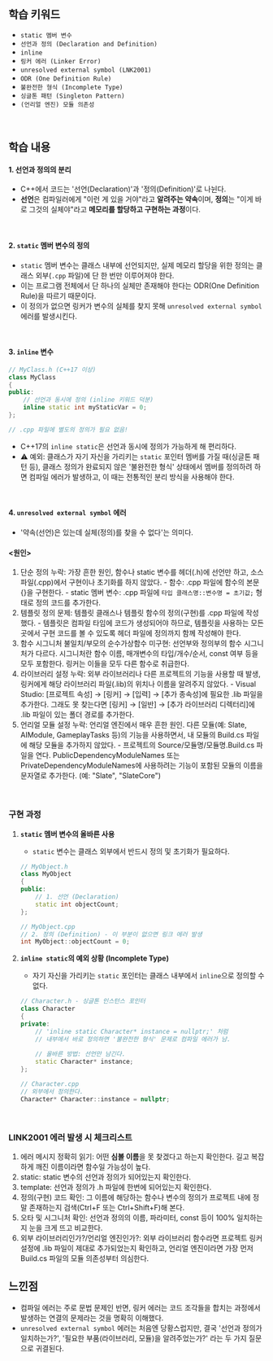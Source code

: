 ## 학습 키워드

  - `static 멤버 변수`
  - `선언과 정의 (Declaration and Definition)`
  - `inline`
  - `링커 에러 (Linker Error)`
  - `unresolved external symbol (LNK2001)`
  - `ODR (One Definition Rule)`
  - `불완전한 형식 (Incomplete Type)`
  - `싱글톤 패턴 (Singleton Pattern)`
  - `(언리얼 엔진) 모듈 의존성`

<br/>

## 학습 내용

#### 1. 선언과 정의의 분리
- C++에서 코드는 '선언(Declaration)'과 '정의(Definition)'로 나뉜다.
- **선언**은 컴파일러에게 "이런 게 있을 거야"라고 **알려주는 약속**이며, **정의**는 "이게 바로 그것의 실체야"라고 **메모리를 할당하고 구현하는 과정**이다.

<br/>

#### 2. `static` 멤버 변수의 정의
- `static` 멤버 변수는 클래스 내부에 선언되지만, 실제 메모리 할당을 위한 정의는 클래스 외부(`.cpp` 파일)에 단 한 번만 이루어져야 한다.
- 이는 프로그램 전체에서 단 하나의 실체만 존재해야 한다는 ODR(One Definition Rule)을 따르기 때문이다.
- 이 정의가 없으면 링커가 변수의 실체를 찾지 못해 `unresolved external symbol` 에러를 발생시킨다.

<br/>

#### 3. `inline` 변수
```cpp
// MyClass.h (C++17 이상)
class MyClass
{
public:
    // 선언과 동시에 정의 (inline 키워드 덕분)
    inline static int myStaticVar = 0;
};

// .cpp 파일에 별도의 정의가 필요 없음!
```
- C++17의 `inline static`은 선언과 동시에 정의가 가능하게 해 편리하다.
- ⚠️ 예외: 클래스가 자기 자신을 가리키는 `static` 포인터 멤버를 가질 때(싱글톤 패턴 등), 클래스 정의가 완료되지 않은 '불완전한 형식' 상태에서 멤버를 정의하려 하면 컴파일 에러가 발생하고, 이 때는 전통적인 분리 방식을 사용해야 한다.

<br/>

#### 4. `unresolved external symbol` 에러
- '약속(선언)은 있는데 실체(정의)를 찾을 수 없다'는 의미다.
#### <원인>
  1. 단순 정의 누락: 가장 흔한 원인, 함수나 static 변수를 헤더(.h)에 선언만 하고, 소스 파일(.cpp)에서 구현이나 초기화를 하지 않았다.
    - 함수: .cpp 파일에 함수의 본문 {}을 구현한다.
    - static 멤버 변수: .cpp 파일에 `타입 클래스명::변수명 = 초기값;` 형태로 정의 코드를 추가한다.
  2. 템플릿 정의 문제: 템플릿 클래스나 템플릿 함수의 정의(구현)를 .cpp 파일에 작성했다.
    - 템플릿은 컴파일 타임에 코드가 생성되어야 하므로, 템플릿을 사용하는 모든 곳에서 구현 코드를 볼 수 있도록 헤더 파일에 정의까지 함께 작성해야 한다.
  3. 함수 시그니처 불일치/부모의 순수가상함수 미구현: 선언부와 정의부의 함수 시그니처가 다르다. 시그니처란 함수 이름, 매개변수의 타입/개수/순서, const 여부 등을 모두 포함한다. 링커는 이들을 모두 다른 함수로 취급한다.
  4. 라이브러리 설정 누락: 외부 라이브러리나 다른 프로젝트의 기능을 사용할 때 발생, 링커에게 해당 라이브러리 파일(.lib)의 위치나 이름을 알려주지 않았다.
    - Visual Studio: [프로젝트 속성] → [링커] → [입력] → [추가 종속성]에 필요한 .lib 파일을 추가한다. 그래도 못 찾는다면 [링커] → [일반] → [추가 라이브러리 디렉터리]에 .lib 파일이 있는 폴더 경로를 추가한다.
  5. 언리얼 모듈 설정 누락: 언리얼 엔진에서 매우 흔한 원인. 다른 모듈(예: Slate, AIModule, GameplayTasks 등)의 기능을 사용하면서, 내 모듈의 Build.cs 파일에 해당 모듈을 추가하지 않았다.
    - 프로젝트의 Source/모듈명/모듈명.Build.cs 파일을 연다. PublicDependencyModuleNames 또는 PrivateDependencyModuleNames에 사용하려는 기능이 포함된 모듈의 이름을 문자열로 추가한다. (예: "Slate", "SlateCore")

<br/>

### 구현 과정

1.  **`static` 멤버 변수의 올바른 사용**

      - `static` 변수는 클래스 외부에서 반드시 정의 및 초기화가 필요하다.

    ```cpp
    // MyObject.h
    class MyObject
    {
    public:
        // 1. 선언 (Declaration)
        static int objectCount;
    };

    // MyObject.cpp
    // 2. 정의 (Definition) - 이 부분이 없으면 링크 에러 발생
    int MyObject::objectCount = 0;
    ```

2.  **`inline static`의 예외 상황 (Incomplete Type)**

      - 자기 자신을 가리키는 `static` 포인터는 클래스 내부에서 `inline`으로 정의할 수 없다.

    ```cpp
    // Character.h - 싱글톤 인스턴스 포인터
    class Character
    {
    private:
        // 'inline static Character* instance = nullptr;' 처럼
        // 내부에서 바로 정의하면 '불완전한 형식' 문제로 컴파일 에러가 남.
        
        // 올바른 방법: 선언만 남긴다.
        static Character* instance; 
    };

    // Character.cpp
    // 외부에서 정의한다.
    Character* Character::instance = nullptr;
    ```

<br/>

### LINK2001 에러 발생 시 체크리스트
1. 에러 메시지 정확히 읽기: 어떤 **심볼 이름**을 못 찾겠다고 하는지 확인한다. 길고 복잡하게 깨진 이름이라면 함수일 가능성이 높다.
2. static: static 변수의 선언과 정의가 되어있는지 확인한다.
3. template: 선언과 정의가 .h 파일에 한번에 되어있는지 확인한다.
4. 정의(구현) 코드 확인: 그 이름에 해당하는 함수나 변수의 정의가 프로젝트 내에 정말 존재하는지 검색(Ctrl+F 또는 Ctrl+Shift+F)해 본다.
5. 오타 및 시그니처 확인: 선언과 정의의 이름, 파라미터, const 등이 100% 일치하는지 눈을 크게 뜨고 비교한다.
6. 외부 라이브러리인가?/언리얼 엔진인가?: 외부 라이브러리 함수라면 프로젝트 링커 설정에 .lib 파일이 제대로 추가되었는지 확인하고, 언리얼 엔진이라면 가장 먼저 Build.cs 파일의 모듈 의존성부터 의심한다.

## 느낀점

  - 컴파일 에러는 주로 문법 문제인 반면, 링커 에러는 코드 조각들을 합치는 과정에서 발생하는 연결의 문제라는 것을 명확히 이해했다.
  - `unresolved external symbol` 에러는 처음엔 당황스럽지만, 결국 '선언과 정의가 일치하는가?', '필요한 부품(라이브러리, 모듈)을 알려주었는가?' 라는 두 가지 질문으로 귀결된다.

